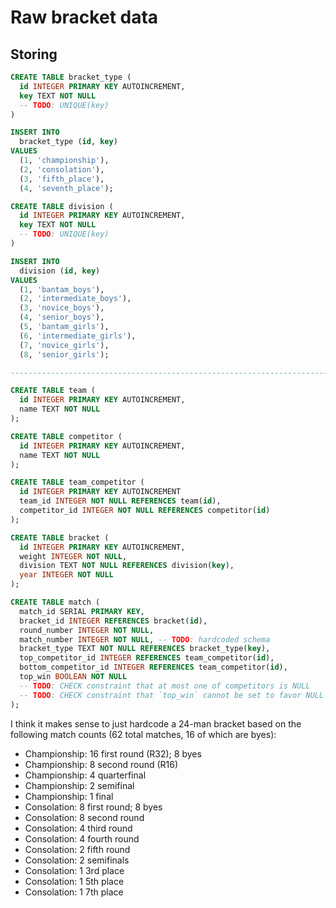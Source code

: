 # Raw bracket data

## Storing

```sql
CREATE TABLE bracket_type (
  id INTEGER PRIMARY KEY AUTOINCREMENT,
  key TEXT NOT NULL
  -- TODO: UNIQUE(key)
)

INSERT INTO
  bracket_type (id, key)
VALUES
  (1, 'championship'),
  (2, 'consolation'),
  (3, 'fifth_place'),
  (4, 'seventh_place');

CREATE TABLE division (
  id INTEGER PRIMARY KEY AUTOINCREMENT,
  key TEXT NOT NULL
  -- TODO: UNIQUE(key)
)

INSERT INTO
  division (id, key)
VALUES
  (1, 'bantam_boys'),
  (2, 'intermediate_boys'),
  (3, 'novice_boys'),
  (4, 'senior_boys'),
  (5, 'bantam_girls'),
  (6, 'intermediate_girls'),
  (7, 'novice_girls'),
  (8, 'senior_girls');

--------------------------------------------------------------------------------

CREATE TABLE team (
  id INTEGER PRIMARY KEY AUTOINCREMENT,
  name TEXT NOT NULL
);

CREATE TABLE competitor (
  id INTEGER PRIMARY KEY AUTOINCREMENT,
  name TEXT NOT NULL
);

CREATE TABLE team_competitor (
  id INTEGER PRIMARY KEY AUTOINCREMENT
  team_id INTEGER NOT NULL REFERENCES team(id),
  competitor_id INTEGER NOT NULL REFERENCES competitor(id)
);

CREATE TABLE bracket (
  id INTEGER PRIMARY KEY AUTOINCREMENT,
  weight INTEGER NOT NULL,
  division TEXT NOT NULL REFERENCES division(key),
  year INTEGER NOT NULL
);

CREATE TABLE match (
  match_id SERIAL PRIMARY KEY,
  bracket_id INTEGER REFERENCES bracket(id),
  round_number INTEGER NOT NULL,
  match_number INTEGER NOT NULL, -- TODO: hardcoded schema
  bracket_type TEXT NOT NULL REFERENCES bracket_type(key),
  top_competitor_id INTEGER REFERENCES team_competitor(id),
  bottom_competitor_id INTEGER REFERENCES team_competitor(id),
  top_win BOOLEAN NOT NULL
  -- TODO: CHECK constraint that at most one of competitors is NULL
  -- TODO: CHECK constraint that `top_win` cannot be set to favor NULL
);
```

I think it makes sense to just hardcode a 24-man bracket based on the
following match counts (62 total matches, 16 of which are byes):

- Championship: 16 first round (R32); 8 byes
- Championship: 8 second round (R16)
- Championship: 4 quarterfinal
- Championship: 2 semifinal
- Championship: 1 final
- Consolation: 8 first round; 8 byes
- Consolation: 8 second round
- Consolation: 4 third round
- Consolation: 4 fourth round
- Consolation: 2 fifth round
- Consolation: 2 semifinals
- Consolation: 1 3rd place
- Consolation: 1 5th place
- Consolation: 1 7th place
